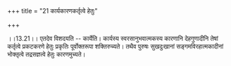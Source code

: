 +++
title = "21 कार्यकारणकर्तृत्वे हेतुः"

+++
  
  
।।13.21।। एतदेव विशदयति -- कार्येति। कार्यस्य स्वरसानुभवात्मकस्य कारणानि
देहगुणादीनि तेषां कर्तृत्वे प्रकटकरणे हेतुः प्रकृतिः पूर्वोक्तरूपा
शक्तिरुच्यते। तथैव पुरुषः सुखदुःखानां सङ्गमविरहात्मकादीनां भोक्तृत्वे
तद्रसज्ञत्वे हेतुः कारणमुच्यते।  
  
